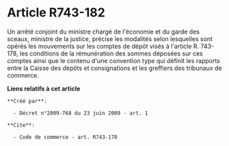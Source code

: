 # Article R743-182

Un arrêté conjoint du ministre chargé de l'économie et du garde des sceaux, ministre de la justice, précise les modalités
selon lesquelles sont opérés les mouvements sur les comptes de dépôt visés à l'article R. 743-178, les conditions de la
rémunération des sommes déposées sur ces comptes ainsi que le contenu d'une convention type qui définit les rapports entre la
Caisse des dépôts et consignations et les greffiers des tribunaux de commerce.

**Liens relatifs à cet article**

	**Créé par**:

	  - Décret n°2009-768 du 23 juin 2009 - art. 1

	**Cite**:

	  - Code de commerce - art. R743-178
